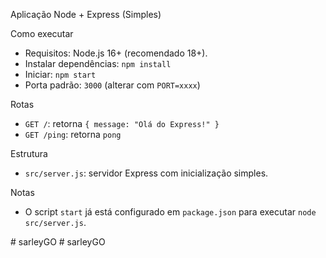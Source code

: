 Aplicação Node + Express (Simples)

Como executar
- Requisitos: Node.js 16+ (recomendado 18+).
- Instalar dependências: `npm install`
- Iniciar: `npm start`
- Porta padrão: `3000` (alterar com `PORT=xxxx`)

Rotas
- `GET /`: retorna `{ message: "Olá do Express!" }`
- `GET /ping`: retorna `pong`

Estrutura
- `src/server.js`: servidor Express com inicialização simples.

Notas
- O script `start` já está configurado em `package.json` para executar `node src/server.js`.

#   s a r l e y G O  
 #   s a r l e y G O  
 